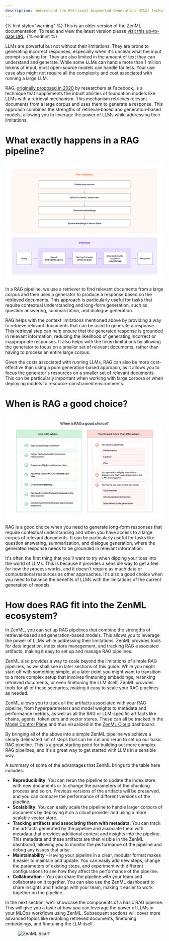 ```yaml
---
description: Understand the Retrieval-Augmented Generation (RAG) technique and its benefits.
---
```


{% hint style="warning" %}
This is an older version of the ZenML documentation. To read and view the latest version please [visit this up-to-date URL](https://docs.zenml.io).
{% endhint %}


LLMs are powerful but not without their limitations. They are prone to
generating incorrect responses, especially when it's unclear what the input
prompt is asking for. They are also limited in the amount of text they can
understand and generate. While some LLMs can handle more than 1 million tokens
of input, most open-source models can handle far less. Your use case also might
not require all the complexity and cost associated with running a large LLM.

RAG, [originally proposed in 2020](https://arxiv.org/abs/2005.11401v4) by researchers at Facebook, is a technique that
supplements the inbuilt abilities of foundation models like LLMs with a
retrieval mechanism. This mechanism retrieves relevant documents from a large
corpus and uses them to generate a response. This approach combines the
strengths of retrieval-based and generation-based models, allowing you to
leverage the power of LLMs while addressing their limitations.

# What exactly happens in a RAG pipeline?

![](/docs/book/.gitbook/assets/rag-process-whole.png)

In a RAG pipeline, we use a retriever to find relevant documents from a large corpus and then uses a
generator to produce a response based on the retrieved documents. This approach
is particularly useful for tasks that require contextual understanding and
long-form generation, such as question answering, summarization, and dialogue
generation.

RAG helps with the context limitations mentioned above by providing a way to
retrieve relevant documents that can be used to generate a response. This
retrieval step can help ensure that the generated response is grounded in
relevant information, reducing the likelihood of generating incorrect or
inappropriate responses. It also helps with the token limitations by allowing
the generator to focus on a smaller set of relevant documents, rather than
having to process an entire large corpus.

Given the costs associated with running LLMs, RAG can also be more
cost-effective than using a pure generation-based approach, as it allows you to
focus the generator's resources on a smaller set of relevant documents. This can
be particularly important when working with large corpora or when deploying
models to resource-constrained environments.

# When is RAG a good choice?

![](/docs/book/.gitbook/assets/rag-when.png)

RAG is a good choice when you need to generate long-form responses that require
contextual understanding and when you have access to a large corpus of relevant
documents. It can be particularly useful for tasks like question answering,
summarization, and dialogue generation, where the generated response needs to
be grounded in relevant information.

It's often the first thing that you'll want to try when dipping your toes into
the world of LLMs. This is because it provides a sensible way to get a feel for
how the process works, and it doesn't require as much data or computational
resources as other approaches. It's also a good choice when you need to balance
the benefits of LLMs with the limitations of the current generation of models.

# How does RAG fit into the ZenML ecosystem?

In ZenML, you can set up RAG pipelines that combine the strengths of
retrieval-based and generation-based models. This allows you to leverage the
power of LLMs while addressing their limitations. ZenML provides tools for data
ingestion, index store management, and tracking RAG-associated artifacts, making
it easy to set up and manage RAG pipelines.

ZenML also provides a way to scale beyond the limitations of simple RAG
pipelines, as we shall see in later sections of this guide. While you might
start off with something simple, at a later point you might want to transition
to a more complex setup that involves finetuning embeddings, reranking
retrieved documents, or even finetuning the LLM itself. ZenML provides tools for
all of these scenarios, making it easy to scale your RAG pipelines as needed.

ZenML allows you to track all the artifacts associated with your RAG pipeline,
from hyperparameters and model weights to metadata and performance metrics, as
well as all the RAG or LLM-specific artifacts like chains, agents, tokenizers
and vector stores. These can all be tracked in the [Model Control
Plane](../advanced-guide/data-management/model-management.md) and thus
visualized in the [ZenML Cloud](https://zenml.io/cloud) dashboard.

By bringing all of the above into a simple ZenML
pipeline we achieve a clearly delineated set of steps that can be run and rerun to set up
our basic RAG pipeline. This is a great starting point for building out more
complex RAG pipelines, and it's a great way to get started with LLMs in a
sensible way.

A summary of some of the advantages that ZenML brings to the table here includes:

- **Reproducibility**: You can rerun the pipeline to update the index store with
  new documents or to change the parameters of the chunking process and so on. Previous versions of
  the artifacts will be preserved, and you can compare the performance of
    different versions of the pipeline.
- **Scalability**: You can easily scale the pipeline to handle larger corpora of
    documents by deploying it on a cloud provider and using a more scalable
    vector store.
- **Tracking artifacts and associating them with metadata**: You can track the
    artifacts generated by the pipeline and associate them with metadata that
    provides additional context and insights into the pipeline. This metadata
    and these artifacts are then visible in the ZenML dashboard, allowing you to
    monitor the performance of the pipeline and debug any issues that arise.
- **Maintainability** - Having your pipeline in a clear, modular format makes it
    easier to maintain and update. You can easily add new steps, change the
    parameters of existing steps, and experiment with different configurations
    to see how they affect the performance of the pipeline.
- **Collaboration** - You can share the pipeline with your team and collaborate
    on it together. You can also use the ZenML dashboard to share insights and
    findings with your team, making it easier to work together on the pipeline.

In the next section, we'll showcase the components of a basic RAG pipeline. This
will give you a taste of how you can leverage the power of LLMs in your MLOps
workflows using ZenML. Subsequent sections will cover more advanced topics like
reranking retrieved documents, finetuning embeddings, and finetuning the LLM
itself.

<!-- For scarf -->
<figure><img alt="ZenML Scarf" referrerpolicy="no-referrer-when-downgrade" src="https://static.scarf.sh/a.png?x-pxid=f0b4f458-0a54-4fcd-aa95-d5ee424815bc" /></figure>
